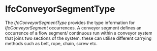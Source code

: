 IfcConveyorSegmentType
======================

The _IfcConveyorSegmentType_ provides the type information for _IfcConveyorSegment_ occurrences.
A conveyor segment defines an occurrence of a flow segment/ continuous run within a conveyor system that joins two sections of the system. these can utilise different carrying methods such as belt, rope, chain, screw etc.
